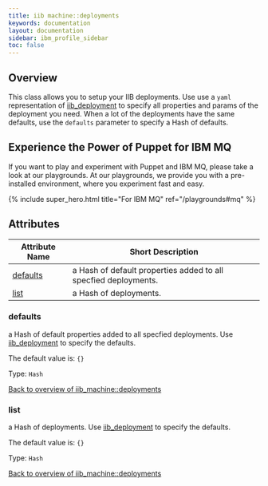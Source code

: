```yaml
---
title: iib machine::deployments
keywords: documentation
layout: documentation
sidebar: ibm_profile_sidebar
toc: false
---
```

## Overview


This class allows you to setup your IIB deployments. Use use a `yaml` representation of [iib_deployment](/docs/iib_config/iib_deployment.html) to specify all properties and params of the deployment you need. When a lot of the deployments have the same defaults, use the `defaults` parameter to specify a Hash of defaults.




## Experience the Power of Puppet for IBM MQ

If you want to play and experiment with Puppet and IBM MQ, please take a look at our playgrounds. At our playgrounds, we provide you with a pre-installed environment, where you experiment fast and easy.

{% include super_hero.html title="For IBM MQ" ref="/playgrounds#mq" %}


## Attributes



Attribute Name                                 | Short Description                                               |
---------------------------------------------- | --------------------------------------------------------------- |
[defaults](#iib_machine::deployments_defaults) | a Hash of default properties added to all specfied deployments. |
[list](#iib_machine::deployments_list)         | a Hash of deployments.                                          |




### defaults<a name='iib_machine::deployments_defaults'>

a Hash of default properties added to all specfied deployments. Use [iib_deployment](/docs/iib_config/iib_deployment.html) to specify the defaults.

The default value is: `{}`

Type: `Hash`


[Back to overview of iib_machine::deployments](#attributes)

### list<a name='iib_machine::deployments_list'>

a Hash of deployments. Use [iib_deployment](/docs/iib_config/iib_deployment.html) to specify the defaults.

The default value is: `{}`

Type: `Hash`


[Back to overview of iib_machine::deployments](#attributes)
